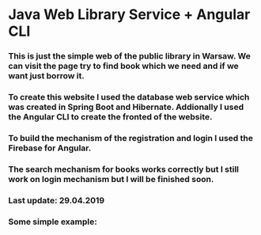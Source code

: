 # Java Web Library Service + Angular CLI

### This is just the simple web of the public library in Warsaw. We can visit the page try to find book which we need and if we want just borrow it.

### To create this website I used the database web service which was created in Spring Boot and Hibernate. Addionally I used the Angular CLI to create the fronted of the website.

### To build the mechanism of the registration and login I used the Firebase for Angular. 

### The search mechanism for books works correctly but I still work on login mechanism but I will be finished soon.

### Last update: 29.04.2019

### Some simple example:


